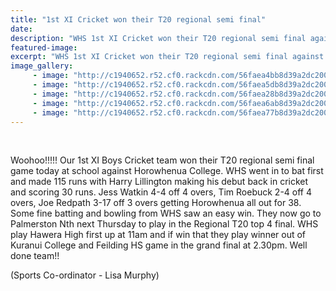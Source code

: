 ```yaml
---
title: "1st XI Cricket won their T20 regional semi final"
date: 
description: "WHS 1st XI Cricket won their T20 regional semi final against Horowhenua College, 24 March 2016..."
featured-image: 
excerpt: "WHS 1st XI Cricket won their T20 regional semi final against Horowhenua College, 24 March 2016..."
image_gallery:
	 - image: "http://c1940652.r52.cf0.rackcdn.com/56faea4bb8d39a2dc200065a/12038809_587883228027454_4110005512653805677_o.jpg"
	 - image: "http://c1940652.r52.cf0.rackcdn.com/56faea5db8d39a2dc200065c/12513928_587883231360787_3602777391436091696_o-(1).jpg"
	 - image: "http://c1940652.r52.cf0.rackcdn.com/56faea28b8d39a2dc2000657/12901414_587883224694121_3315832753669320274_o-(1).jpg"
	 - image: "http://c1940652.r52.cf0.rackcdn.com/56faea6ab8d39a2dc2000660/12885796_587883261360784_3721900851889369589_o.jpg"
	 - image: "http://c1940652.r52.cf0.rackcdn.com/56faea77b8d39a2dc2000662/12888525_587883268027450_8014765852779208267_o.jpg"
---
```


<p>&nbsp;</p>
<p><span>Woohoo!!!!! Our 1st XI Boys Cricket team won their T20 regional semi final game today at school against Horowhenua College. WHS went in to bat first and made 115 runs with Harry Lillington making his debut back in cricket and scoring 30 runs. Jess Watkin 4-4 off 4 overs, Tim Roebuck 2-4 off 4 overs, Joe Redpath 3-17 off 3 overs getting Horowhenua all out for 38. Some fine batting and bowling from WHS saw an easy win. They now go to Palmerston Nth next Thursday to play in the Regional T20 top 4 final. WHS play Hawera High first up at 11am and if win that they play winner out of Kuranui College and Feilding HS game in the grand final at 2.30pm. Well done team!!</span></p>
<p><span>(Sports Co-ordinator - Lisa Murphy)</span></p>
<p><span><br /></span></p>

